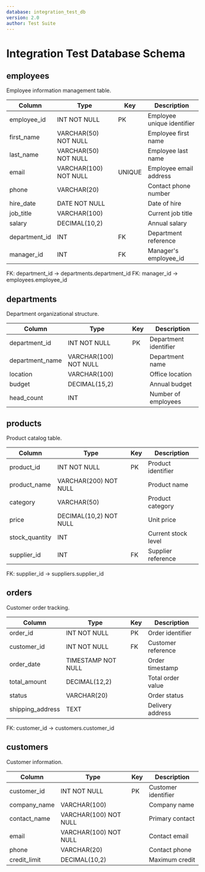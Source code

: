 ```yaml
---
database: integration_test_db
version: 2.0
author: Test Suite
---
```


# Integration Test Database Schema

## employees

Employee information management table.

| Column | Type | Key | Description |
|--------|------|-----|-------------|
| employee_id | INT NOT NULL | PK | Employee unique identifier |
| first_name | VARCHAR(50) NOT NULL | | Employee first name |
| last_name | VARCHAR(50) NOT NULL | | Employee last name |
| email | VARCHAR(100) NOT NULL | UNIQUE | Employee email address |
| phone | VARCHAR(20) | | Contact phone number |
| hire_date | DATE NOT NULL | | Date of hire |
| job_title | VARCHAR(100) | | Current job title |
| salary | DECIMAL(10,2) | | Annual salary |
| department_id | INT | FK | Department reference |
| manager_id | INT | FK | Manager's employee_id |

FK: department_id -> departments.department_id
FK: manager_id -> employees.employee_id

## departments

Department organizational structure.

| Column | Type | Key | Description |
|--------|------|-----|-------------|
| department_id | INT NOT NULL | PK | Department identifier |
| department_name | VARCHAR(100) NOT NULL | | Department name |
| location | VARCHAR(100) | | Office location |
| budget | DECIMAL(15,2) | | Annual budget |
| head_count | INT | | Number of employees |

## products

Product catalog table.

| Column | Type | Key | Description |
|--------|------|-----|-------------|
| product_id | INT NOT NULL | PK | Product identifier |
| product_name | VARCHAR(200) NOT NULL | | Product name |
| category | VARCHAR(50) | | Product category |
| price | DECIMAL(10,2) NOT NULL | | Unit price |
| stock_quantity | INT | | Current stock level |
| supplier_id | INT | FK | Supplier reference |

FK: supplier_id -> suppliers.supplier_id

## orders

Customer order tracking.

| Column | Type | Key | Description |
|--------|------|-----|-------------|
| order_id | INT NOT NULL | PK | Order identifier |
| customer_id | INT NOT NULL | FK | Customer reference |
| order_date | TIMESTAMP NOT NULL | | Order timestamp |
| total_amount | DECIMAL(12,2) | | Total order value |
| status | VARCHAR(20) | | Order status |
| shipping_address | TEXT | | Delivery address |

FK: customer_id -> customers.customer_id

## customers

Customer information.

| Column | Type | Key | Description |
|--------|------|-----|-------------|
| customer_id | INT NOT NULL | PK | Customer identifier |
| company_name | VARCHAR(100) | | Company name |
| contact_name | VARCHAR(100) NOT NULL | | Primary contact |
| email | VARCHAR(100) NOT NULL | | Contact email |
| phone | VARCHAR(20) | | Contact phone |
| credit_limit | DECIMAL(10,2) | | Maximum credit |

